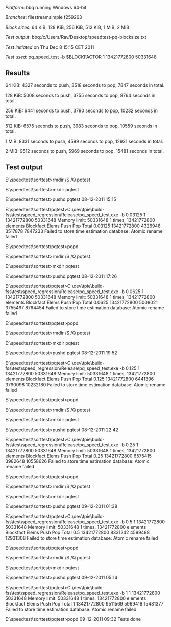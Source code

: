 *Platform*: bbq running Windows 64-bit

*Branches*: filestreamsimple f259263

*Block sizes*: 64 KiB, 128 KiB, 256 KiB, 512 KiB, 1 MiB, 2 MiB

*Test output*: bbq:/c/Users/Rav/Desktop/speedtest-pq-blocksize.txt

*Test initiated* on Thu Dec 8 15:15 CET 2011

*Test used*: pq_speed_test -b $BLOCKFACTOR 1 13421772800 50331648

Results
-------

64 KiB: 4327 seconds to push, 3518 seconds to pop, 7847 seconds in total.

128 KiB: 5008 seconds to push, 3755 seconds to pop, 8764 seconds in total.

256 KiB: 6441 seconds to push, 3790 seconds to pop, 10232 seconds in total.

512 KiB: 6575 seconds to push, 3983 seconds to pop, 10559 seconds in total.

1 MiB: 8331 seconds to push, 4599 seconds to pop, 12931 seconds in total.

2 MiB: 9512 seconds to push, 5969 seconds to pop, 15481 seconds in total.

Test output
-----------

E:\speedtest\sorttest>rmdir /S /Q pqtest 

E:\speedtest\sorttest>mkdir pqtest 

E:\speedtest\sorttest>pushd pqtest 
08-12-2011 
15:15

E:\speedtest\sorttest\pqtest>C:\dev\tpie\build-fss\test\speed_regression\Release\pq_speed_test.exe -b 0.03125 1 13421772800 50331648 
Memory limit: 50331648
1 times, 13421772800 elements
Blockfact Elems Push Pop Total
0.03125 13421772800 4326948 3517878 7847233
Failed to store time estimation database: Atomic rename failed

E:\speedtest\sorttest\pqtest>popd

E:\speedtest\sorttest>rmdir /S /Q pqtest 

E:\speedtest\sorttest>mkdir pqtest 

E:\speedtest\sorttest>pushd pqtest 
08-12-2011 
17:26

E:\speedtest\sorttest\pqtest>C:\dev\tpie\build-fss\test\speed_regression\Release\pq_speed_test.exe -b 0.0625 1 13421772800 50331648 
Memory limit: 50331648
1 times, 13421772800 elements
Blockfact Elems Push Pop Total
0.0625 13421772800 5008021 3755497 8764454
Failed to store time estimation database: Atomic rename failed

E:\speedtest\sorttest\pqtest>popd

E:\speedtest\sorttest>rmdir /S /Q pqtest 

E:\speedtest\sorttest>mkdir pqtest 

E:\speedtest\sorttest>pushd pqtest 
08-12-2011 
19:52

E:\speedtest\sorttest\pqtest>C:\dev\tpie\build-fss\test\speed_regression\Release\pq_speed_test.exe -b 0.125 1 13421772800 50331648 
Memory limit: 50331648
1 times, 13421772800 elements
Blockfact Elems Push Pop Total
0.125 13421772800 6441396 3790098 10232180
Failed to store time estimation database: Atomic rename failed

E:\speedtest\sorttest\pqtest>popd

E:\speedtest\sorttest>rmdir /S /Q pqtest 

E:\speedtest\sorttest>mkdir pqtest 

E:\speedtest\sorttest>pushd pqtest 
08-12-2011 
22:42

E:\speedtest\sorttest\pqtest>C:\dev\tpie\build-fss\test\speed_regression\Release\pq_speed_test.exe -b 0.25 1 13421772800 50331648 
Memory limit: 50331648
1 times, 13421772800 elements
Blockfact Elems Push Pop Total
0.25 13421772800 6575415 3982648 10558626
Failed to store time estimation database: Atomic rename failed

E:\speedtest\sorttest\pqtest>popd

E:\speedtest\sorttest>rmdir /S /Q pqtest 

E:\speedtest\sorttest>mkdir pqtest 

E:\speedtest\sorttest>pushd pqtest 
09-12-2011 
01:38

E:\speedtest\sorttest\pqtest>C:\dev\tpie\build-fss\test\speed_regression\Release\pq_speed_test.exe -b 0.5 1 13421772800 50331648 
Memory limit: 50331648
1 times, 13421772800 elements
Blockfact Elems Push Pop Total
0.5 13421772800 8331242 4599488 12931308
Failed to store time estimation database: Atomic rename failed

E:\speedtest\sorttest\pqtest>popd

E:\speedtest\sorttest>rmdir /S /Q pqtest 

E:\speedtest\sorttest>mkdir pqtest 

E:\speedtest\sorttest>pushd pqtest 
09-12-2011 
05:14

E:\speedtest\sorttest\pqtest>C:\dev\tpie\build-fss\test\speed_regression\Release\pq_speed_test.exe -b 1 1 13421772800 50331648 
Memory limit: 50331648
1 times, 13421772800 elements
Blockfact Elems Push Pop Total
1 13421772800 9511569 5969418 15481377
Failed to store time estimation database: Atomic rename failed

E:\speedtest\sorttest\pqtest>popd
09-12-2011 
09:32
Tests done
